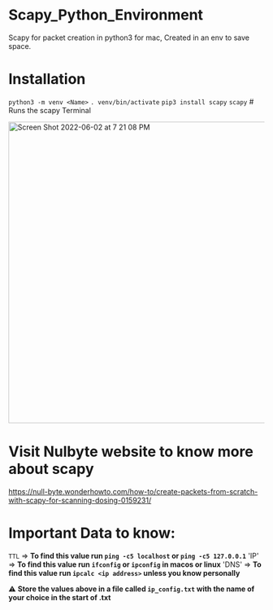 # Scapy_Python_Environment
Scapy for packet creation in python3 for mac, Created in an env to save space.

# Installation
`python3 -m venv <Name>`
`. venv/bin/activate`
`pip3 install scapy`
`scapy` # Runs the scapy Terminal

<img width="592" alt="Screen Shot 2022-06-02 at 7 21 08 PM" src="https://user-images.githubusercontent.com/59587547/171774196-eabaa704-453c-4106-bffe-b41d8519648d.png">

# Visit Nulbyte website to know more about scapy
https://null-byte.wonderhowto.com/how-to/create-packets-from-scratch-with-scapy-for-scanning-dosing-0159231/

# Important Data to know:
`TTL` => **To find this value run `ping -c5 localhost` or `ping -c5 127.0.0.1`**
'IP' => **To find this value run `ifconfig` or `ipconfig` in macos or linux**
'DNS' => **To find this value run  `ipcalc <ip address>` unless you know personally**
 
 ⚠️ **Store the values above in a file called `ip_config.txt` with the name of your choice in the start of .txt**
 
